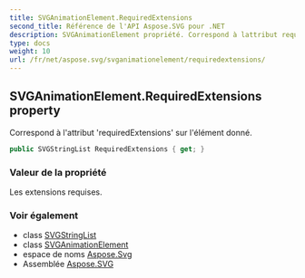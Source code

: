 ```yaml
---
title: SVGAnimationElement.RequiredExtensions
second_title: Référence de l'API Aspose.SVG pour .NET
description: SVGAnimationElement propriété. Correspond à lattribut requiredExtensions sur lélément donné.
type: docs
weight: 10
url: /fr/net/aspose.svg/svganimationelement/requiredextensions/
---
```

## SVGAnimationElement.RequiredExtensions property

Correspond à l'attribut 'requiredExtensions' sur l'élément donné.

```csharp
public SVGStringList RequiredExtensions { get; }
```

### Valeur de la propriété

Les extensions requises.

### Voir également

* class [SVGStringList](../../../aspose.svg.datatypes/svgstringlist/)
* class [SVGAnimationElement](../)
* espace de noms [Aspose.Svg](../../svganimationelement/)
* Assemblée [Aspose.SVG](../../../)


